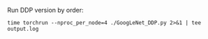 Run DDP version by order:
```
time torchrun --nproc_per_node=4 ./GoogLeNet_DDP.py 2>&1 | tee output.log
```



